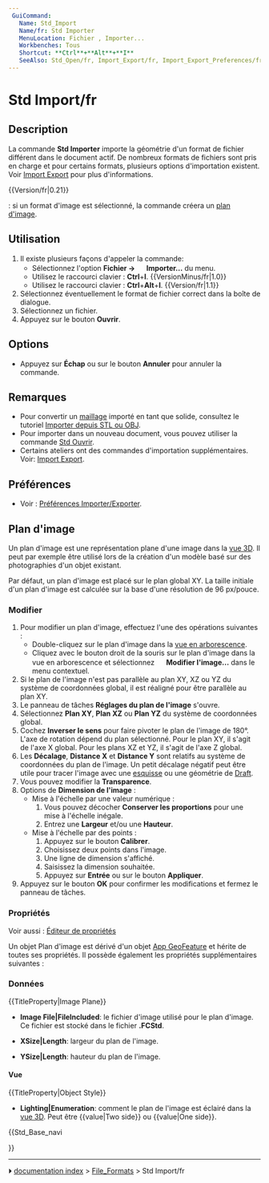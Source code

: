```yaml
---
 GuiCommand:
   Name: Std_Import
   Name/fr: Std Importer
   MenuLocation: Fichier , Importer...
   Workbenches: Tous
   Shortcut: **Ctrl**+**Alt**+**I**
   SeeAlso: Std_Open/fr, Import_Export/fr, Import_Export_Preferences/fr
---
```


# Std Import/fr

## Description

La commande **Std Importer** importe la géométrie d\'un format de fichier différent dans le document actif. De nombreux formats de fichiers sont pris en charge et pour certains formats, plusieurs options d\'importation existent. Voir [Import Export](Import_Export/fr.md) pour plus d\'informations.


{{Version/fr|0.21}}

: si un format d\'image est sélectionné, la commande créera un [plan d\'image](#Plan_d'image.md).



## Utilisation

1.  Il existe plusieurs façons d\'appeler la commande:
    -   Sélectionnez l\'option **Fichier → <img src="images/Std_Import.svg" width=16px> Importer...** du menu.
    -   Utilisez le raccourci clavier : **Ctrl**+**I**. {{VersionMinus/fr|1.0}}
    -   Utilisez le raccourci clavier : **Ctrl**+**Alt**+**I**. {{Version/fr|1.1}}
2.  Sélectionnez éventuellement le format de fichier correct dans la boîte de dialogue.
3.  Sélectionnez un fichier.
4.  Appuyez sur le bouton **Ouvrir**.

## Options

-   Appuyez sur **Échap** ou sur le bouton **Annuler** pour annuler la commande.



## Remarques

-   Pour convertir un [maillage](Mesh_Workbench/fr.md) importé en tant que solide, consultez le tutoriel [Importer depuis STL ou OBJ](Import_from_STL_or_OBJ/fr.md).
-   Pour importer dans un nouveau document, vous pouvez utiliser la commande [Std Ouvrir](Std_Open/fr.md).
-   Certains ateliers ont des commandes d\'importation supplémentaires. Voir: [Import Export](Import_Export/fr.md).



## Préférences

-   Voir : [Préférences Importer/Exporter](Import_Export_Preferences/fr.md).



## Plan d\'image 

Un plan d\'image est une représentation plane d\'une image dans la [vue 3D](3D_view/fr.md). Il peut par exemple être utilisé lors de la création d\'un modèle basé sur des photographies d\'un objet existant.

Par défaut, un plan d\'image est placé sur le plan global XY. La taille initiale d\'un plan d\'image est calculée sur la base d\'une résolution de 96 px/pouce.



### Modifier

1.  Pour modifier un plan d\'image, effectuez l\'une des opérations suivantes :
    -   Double-cliquez sur le plan d\'image dans la [vue en arborescence](Tree_view/fr.md).
    -   Cliquez avec le bouton droit de la souris sur le plan d\'image dans la vue en arborescence et sélectionnez **<img src="images/Image-scaling.svg" width=16px> Modifier l'image...** dans le menu contextuel.
2.  Si le plan de l\'image n\'est pas parallèle au plan XY, XZ ou YZ du système de coordonnées global, il est réaligné pour être parallèle au plan XY.
3.  Le panneau de tâches **Réglages du plan de l'image** s\'ouvre.
4.  Sélectionnez **Plan XY**, **Plan XZ** ou **Plan YZ** du système de coordonnées global.
5.  Cochez **Inverser le sens** pour faire pivoter le plan de l\'image de 180°. L\'axe de rotation dépend du plan sélectionné. Pour le plan XY, il s\'agit de l\'axe X global. Pour les plans XZ et YZ, il s\'agit de l\'axe Z global.
6.  Les **Décalage**, **Distance X** et **Distance Y** sont relatifs au système de coordonnées du plan de l\'image. Un petit décalage négatif peut être utile pour tracer l\'image avec une [esquisse](Sketcher_Workbench/fr.md) ou une géométrie de [Draft](Draft_Workbench/fr.md).
7.  Vous pouvez modifier la **Transparence**.
8.  Options de **Dimension de l'image** :
    -   Mise à l\'échelle par une valeur numérique :
        1.  Vous pouvez décocher **Conserver les proportions** pour une mise à l\'échelle inégale.
        2.  Entrez une **Largeur** et/ou une **Hauteur**.
    -   Mise à l\'échelle par des points :
        1.  Appuyez sur le bouton **Calibrer**.
        2.  Choisissez deux points dans l\'image.
        3.  Une ligne de dimension s\'affiché.
        4.  Saisissez la dimension souhaitée.
        5.  Appuyez sur **Entrée** ou sur le bouton **Appliquer**.
9.  Appuyez sur le bouton **OK** pour confirmer les modifications et fermez le panneau de tâches.



### Propriétés

Voir aussi : [Éditeur de propriétés](Property_editor/fr.md)

Un objet Plan d\'image est dérivé d\'un objet [App GeoFeature](App_GeoFeature/fr.md) et hérite de toutes ses propriétés. Il possède également les propriétés supplémentaires suivantes :



### Données


{{TitleProperty|Image Plane}}

-    **Image File|FileIncluded**: le fichier d\'image utilisé pour le plan d\'image. Ce fichier est stocké dans le fichier **.FCStd**.

-    **XSize|Length**: largeur du plan de l\'image.

-    **YSize|Length**: hauteur du plan de l\'image.



#### Vue


{{TitleProperty|Object Style}}

-    **Lighting|Enumeration**: comment le plan de l\'image est éclairé dans la [vue 3D](3D_view/fr.md). Peut être {{value|Two side}} ou {{value|One side}}.





{{Std_Base_navi

}}



---
⏵ [documentation index](../README.md) > [File_Formats](Category_File_Formats.md) > Std Import/fr

